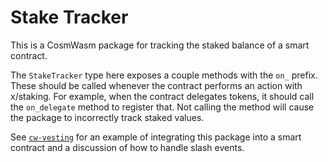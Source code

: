 # Stake Tracker

This is a CosmWasm package for tracking the staked balance of a smart
contract.

The `StakeTracker` type here exposes a couple methods with the `on_`
prefix. These should be called whenever the contract performs an
action with x/staking. For example, when the contract delegates
tokens, it should call the `on_delegate` method to register that. Not
calling the method will cause the package to incorrectly track staked
values.

See
[`cw-vesting`](https://github.com/DA0-DA0/dao-contracts/blob/main/contracts/external/cw-vesting/SECURITY.md#slashing)
for an example of integrating this package into a smart contract and a
discussion of how to handle slash events.

